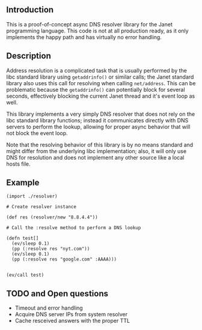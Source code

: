 
## Introduction

This is a proof-of-concept async DNS resolver library for the Janet programming
language. This code is not at all production ready, as it only implements the
happy path and has virtually no error handling.

## Description

Address resolution is a complicated task that is usually performed by the libc
standard library using `getaddrinfo()` or similar calls; the Janet standard
library also uses this call for resolving when calling `net/address`. This can
be problematic because the `getaddrinfo()` can potentially block for several
seconds, effectively blocking the current Janet thread and it's event loop as
well.

This library implements a very simply DNS resolver that does not rely on the
libc standard library functions; instead it communicates directly with DNS
servers to perform the lookup, allowing for proper async behavior that will not
block the event loop.

Note that the resolving behavior of this library is by no means standard and
might differ from the underlying libc implementation; also, it will only use
DNS for resolution and does not implement any other source like a local hosts
file.


## Example

```
(import ./resolver)

# Create resolver instance

(def res (resolver/new "8.8.4.4"))

# Call the :resolve method to perform a DNS lookup

(defn test[]
  (ev/sleep 0.1)
  (pp (:resolve res "nyt.com"))
  (ev/sleep 0.1)
  (pp (:resolve res "google.com" :AAAA)))


(ev/call test)
```

## TODO and Open questions

- Timeout and error handling
- Acquire DNS server IPs from system resolver
- Cache resceived answers with the proper TTL

